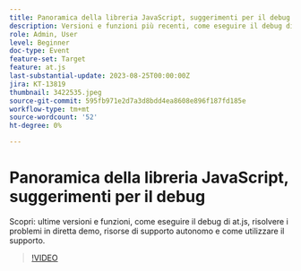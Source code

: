 ```yaml
---
title: Panoramica della libreria JavaScript, suggerimenti per il debug
description: Versioni e funzioni più recenti, come eseguire il debug di at.js, risolvere i problemi in diretta demo, risorse di supporto autonomo e come interagire con il supporto.
role: Admin, User
level: Beginner
doc-type: Event
feature-set: Target
feature: at.js
last-substantial-update: 2023-08-25T00:00:00Z
jira: KT-13819
thumbnail: 3422535.jpeg
source-git-commit: 595fb971e2d7a3d8bdd4ea8608e896f187fd185e
workflow-type: tm+mt
source-wordcount: '52'
ht-degree: 0%

---
```



# Panoramica della libreria JavaScript, suggerimenti per il debug

Scopri: ultime versioni e funzioni, come eseguire il debug di at.js, risolvere i problemi in diretta demo, risorse di supporto autonomo e come utilizzare il supporto.

>[!VIDEO](https://video.tv.adobe.com/v/3422535/?learn=on)
